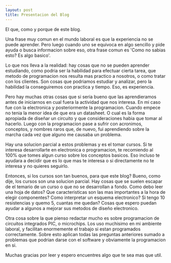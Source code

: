 ```yaml
---
layout: post
title: Presentacion del Blog
---
```

  El que, como y porque de este blog.
  
  
  
  Una frase muy comun en el mundo laboral es que la experiencia no se puede aprender. Pero luego cuando uno se equivoca en algo sencillo y pide ayuda o busca informacion sobre eso, otra frase comun es 'Como no sabias esto? Es algo basico'.
  
  Lo que nos lleva a la realidad: hay cosas que no se pueden aprender estudiando, como podria ser la habilidad para efectuar cierta tarea, que metodo de programacion nos resulta mas practico a nosotros, o como tratar con los clientes. Son cosas que podriamos estudiar y analizar, pero la habilidad la conseguiremos con practica y tiempo. Eso, es experiencia.
  
  Pero hay muchas otras cosas que si seria bueno que las aprendieramos antes de iniciarnos en cual fuera la actividad que nos interesa. En mi caso fue con la electronica y posteriormente la programacion. Cuando empece no tenia la menor idea de que era un datasheet. O cual es la forma apropiada de diseñar un circuito y que consideraciones habia que tomar al hacerlo. Luego con la programacion pase a sufrir con acronimos, conceptos, y nombres raros que, de nuevo, fui aprendiendo sobre la marcha cada vez que alguno me causaba un problema.
  
  Hay una solucion parcial a estos problemas y es el tomar cursos. Si te interesa desarrollarte en electronica o programacion, te recomiendo al 100% que tomes algun curso sobre los conceptos basicos. Eso incluso te ayudara a decidir que es lo que mas te interesa o si directamente no te interesa y no quieres seguirlo.
  
  Entonces, si los cursos son tan buenos, para que este blog? Bueno, como dije, los cursos son una solucion parcial. Hay cosas que se suelen escapar de el temario de un curso o que no se desarrollan a fondo. Como debo leer una hoja de datos? Que caracteristicas son las mas importantes a la hora de elegir componentes? Como interpretar un esquema electronico? Si tengo 10 resistencias y quemo 5, cuantas me quedan? Cosas que espero puedan ayudar a algunos a mejorar sus metodos de diseño electronico.

  Otra cosa sobre la que pienso redactar mucho es sobre programacion de circuitos integrados PIC, o microchips. Los uso muchisimo en mi ambiente laboral, y facilitan enormemente el trabajo si estan programados correctamente. Sobre esto aplican todas las preguntas anteriores sumado a problemas que podrian darse con el software y obviamente la programacion en si.
  
  Muchas gracias por leer y espero encuentres algo que te sea mas que util. 

